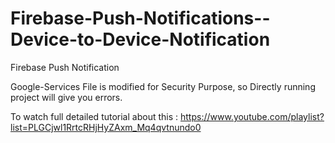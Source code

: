 # Firebase-Push-Notifications--Device-to-Device-Notification

Firebase Push Notification

Google-Services File is modified for Security Purpose, so Directly running project will give you errors.

To watch full detailed tutorial about this : 
https://www.youtube.com/playlist?list=PLGCjwl1RrtcRHjHyZAxm_Mq4qvtnundo0

